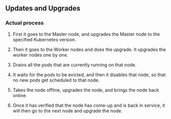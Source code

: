 
## Updates and Upgrades

### Actual process

1. First it goes to the Master node, and upgrades the Master node to the specified Kubernetes version.
2. Then it goes to the Worker nodes and does the upgrade. It upgrades the worker nodes one by one.

1. Drains all the pods that are currently running on that node.
2. It waits for the pods to be evicted, and then it disables that node, so that no new pods get scheduled to that node.
3. Takes the node offline, upgrades the node, and brings the node back online.
4. Once it has verified that the node has come-up and is back in service, it will then go to the next node and upgrade the node.
